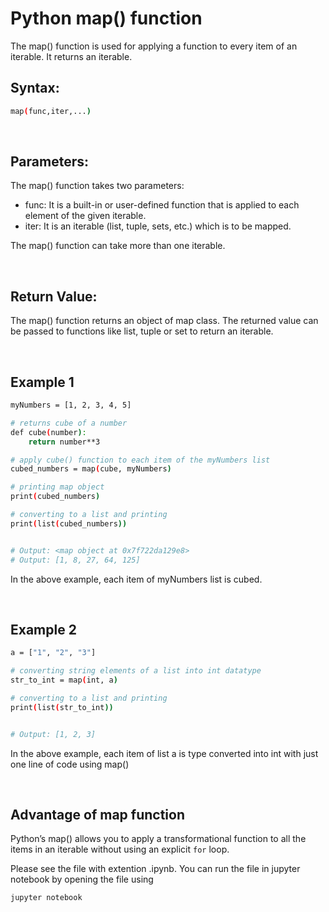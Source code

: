 # Python map() function

The map() function is used for applying a function to every item of an iterable. It returns an iterable.

## Syntax:

```bash
map(func,iter,...)
```

<br>

## Parameters:

The map() function takes two parameters:

- func: It is a built-in or user-defined function that is applied to each element of the given iterable.
- iter: It is an iterable (list, tuple, sets, etc.) which is to be mapped.

The map() function can take more than one iterable.

<br>

## Return Value:

The map() function returns an object of map class. The returned value can be passed to functions like list, tuple or set to return an iterable.

<br>

## Example 1

```bash
myNumbers = [1, 2, 3, 4, 5]

# returns cube of a number
def cube(number):
    return number**3

# apply cube() function to each item of the myNumbers list
cubed_numbers = map(cube, myNumbers)

# printing map object
print(cubed_numbers)

# converting to a list and printing
print(list(cubed_numbers))


# Output: <map object at 0x7f722da129e8>
# Output: [1, 8, 27, 64, 125]
```

In the above example, each item of myNumbers list is cubed.

<br>

## Example 2

```bash
a = ["1", "2", "3"]

# converting string elements of a list into int datatype
str_to_int = map(int, a)

# converting to a list and printing
print(list(str_to_int))


# Output: [1, 2, 3]
```

In the above example, each item of list a is type converted into int with just one line of code using map()

<br>

## Advantage of map function

Python’s map() allows you to apply a transformational function to all the items in an iterable without using an explicit `for` loop.

Please see the file with extention .ipynb. You can run the file in jupyter notebook by opening the file using

```bash
jupyter notebook
```
